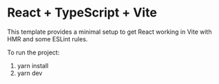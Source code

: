 # React + TypeScript + Vite

This template provides a minimal setup to get React working in Vite with HMR and some ESLint rules.

To run the project:

1. yarn install
2. yarn dev
